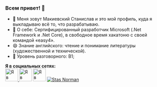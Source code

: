 ### Всем привет! 👋

- 🔭 Меня зовут Макиевский Станислав и это мой профиль, куда я выкладываю всё то, что разрабатываю. 
- 🌱 О себе: Сертифицированный разработчик Microsoft (.Net Framework и .Net Core), в свободное время хакатоню с своей командой «easy4». 
- 😄 Знание английского: чтение и понимание литературы (художественной и технической). 
- 💬 Уровень разговорного: B1;

**Я в социальных сетях:**<br/>
<a href='https://vk.com/dantejke' target='_blank'> <img alt="Я в ВКонтакте" src="https://upload.wikimedia.org/wikipedia/commons/thumb/2/21/VK.com-logo.svg/1024px-VK.com-logo.svg.png"  width="40" height="40"> </a>
<a href='https://www.instagram.com/stas_norman/' target='_blank'> <img alt="Я в Instagram" src="https://upload.wikimedia.org/wikipedia/commons/thumb/a/a5/Instagram_icon.png/2048px-Instagram_icon.png" width="40" height="40"></a>
<a target="_blank" href="https://www.youtube.com/channel/UCvclan-pHgz5LZ1ky_f1z1g?sub_confirmation=1"><img alt="Я в YouTube" src="https://upload.wikimedia.org/wikipedia/commons/thumb/e/e1/Logo_of_YouTube_%282015-2017%29.svg/1280px-Logo_of_YouTube_%282015-2017%29.svg.png" height="40" width="auto"></a>
[![Stas Norman](https://img.youtube.com/vi/Wx0mAHcq8bY/0.jpg)](https://www.youtube.com/watch?v=Wx0mAHcq8bY)
